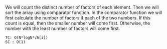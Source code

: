We will count the distinct number of factors of each element.
Then we will sort the array using comparator function.
In the comparator function we will first calculate the number
of factors if each of the two numbers. If this count is equal, 
then the smaller number will come first. Otherwise, the number
with the least number of factors will come first.

    TC: O(N*logN*√A[i])
    SC : O(1)